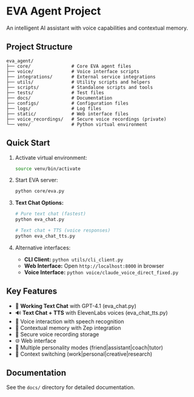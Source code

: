 # EVA Agent Project

An intelligent AI assistant with voice capabilities and contextual memory.

## Project Structure

```
eva_agent/
├── core/               # Core EVA agent files
├── voice/              # Voice interface scripts  
├── integrations/       # External service integrations
├── utils/              # Utility scripts and helpers
├── scripts/            # Standalone scripts and tools
├── tests/              # Test files
├── docs/               # Documentation
├── configs/            # Configuration files
├── logs/               # Log files
├── static/             # Web interface files
├── voice_recordings/   # Secure voice recordings (private)
└── venv/               # Python virtual environment
```

## Quick Start

1. Activate virtual environment:
   ```bash
   source venv/bin/activate
   ```

2. Start EVA server:
   ```bash
   python core/eva.py
   ```

3. **Text Chat Options:**
   ```bash
   # Pure text chat (fastest)
   python eva_chat.py
   
   # Text chat + TTS (voice responses)
   python eva_chat_tts.py
   ```

4. Alternative interfaces:
   - **CLI Client:** `python utils/cli_client.py`
   - **Web Interface:** Open `http://localhost:8000` in browser
   - **Voice Interface:** `python voice/claude_voice_direct_fixed.py`

## Key Features

- 💬 **Working Text Chat** with GPT-4.1 (eva_chat.py)
- 🔊 **Text Chat + TTS** with ElevenLabs voices (eva_chat_tts.py) 
- 🎤 Voice interaction with speech recognition
- 🧠 Contextual memory with Zep integration
- 🔐 Secure voice recording storage
- 🌐 Web interface
- 🤖 Multiple personality modes (friend|assistant|coach|tutor)
- 🎯 Context switching (work|personal|creative|research)

## Documentation

See the `docs/` directory for detailed documentation.
